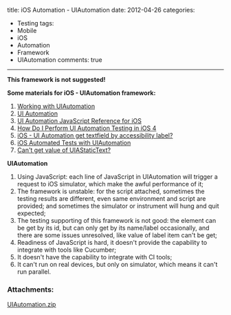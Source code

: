 title: iOS Automation - UIAutomation
date: 2012-04-26
categories:
- Testing
tags:
- Mobile
- iOS
- Automation
- Framework
- UIAutomation
comments: true
---

**This framework is not suggested!**

**Some materials for iOS - UIAutomation framework:**
1. [Working with UIAutomation](http://alexvollmer.com/posts/2010/07/03/working-with-uiautomation/)
2. [UI Automation](http://www.sunsetlakesoftware.com/sites/default/files/Fall2010CourseNotes/ui%20automation.html)
3. [UI Automation JavaScript Reference for iOS](https://developer.apple.com/library/prerelease/ios/documentation/DeveloperTools/Reference/UIAutomationRef/)
4. [How Do I Perform UI Automation Testing in iOS 4](http://www.codeproject.com/Articles/107595/How-Do-I-Perform-UI-Automation-Testing-in-iOS-4)
5. [iOS - UI Automation get textfield by accessibility label?](http://stackoverflow.com/questions/8306076/ios-ui-automation-get-textfield-by-accessibility-label)
6. [iOS Automated Tests with UIAutomation](http://blog.manbolo.com/2012/04/08/ios-automated-tests-with-uiautomation)
7. [Can't get value of UIAStaticText?](http://stackoverflow.com/questions/7688311/cant-get-value-of-uiastatictext)

**UIAutomation**
1. Using JavaScript: each line of JavaScript in UIAutomation will trigger a request to iOS simulator, which make the awful performance of it;
2. The framework is unstable: for the script attached, sometimes the testing results are different, even same environment and script are provided; and sometimes the simulator or instrument will hung and quit expected;
3. The testing supporting of this framework is not good: the element can be get by its id, but can only get by its name/label occasionally, and there are some issues unresolved, like value of label item can't be get;
4. Readiness of JavaScript is hard, it doesn't provide the capability to integrate with tools like Cucumber;
5. It doesn't have the capability to integrate with CI tools;
6. It can't run on real devices, but only on simulator, which means it can't run parallel.

### Attachments:

[UIAutomation.zip](https://raw.githubusercontent.com/hy1984427/hy1984427.github.io/master/documents/UIAutomation.zip)